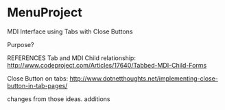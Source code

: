 # MenuProject
MDI Interface using Tabs with Close Buttons

Purpose?


REFERENCES
Tab and MDI Child relationship:
http://www.codeproject.com/Articles/17640/Tabbed-MDI-Child-Forms

Close Button on tabs:
http://www.dotnetthoughts.net/implementing-close-button-in-tab-pages/

changes from those ideas.
additions
